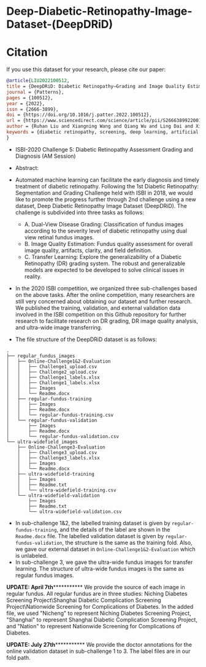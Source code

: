 # Deep-Diabetic-Retinopathy-Image-Dataset-(DeepDRiD)

# Citation
If you use this dataset for your research, please cite our paper:
```bib
@article{LIU2022100512,
title = {DeepDRiD: Diabetic Retinopathy—Grading and Image Quality Estimation Challenge},
journal = {Patterns},
pages = {100512},
year = {2022},
issn = {2666-3899},
doi = {https://doi.org/10.1016/j.patter.2022.100512},
url = {https://www.sciencedirect.com/science/article/pii/S2666389922001040},
author = {Ruhan Liu and Xiangning Wang and Qiang Wu and Ling Dai and Xi Fang and Tao Yan and Jaemin Son and Shiqi Tang and Jiang Li and Zijian Gao and Adrian Galdran and J.M. Poorneshwaran and Hao Liu and Jie Wang and Yerui Chen and Prasanna Porwal and Gavin Siew {Wei Tan} and Xiaokang Yang and Chao Dai and Haitao Song and Mingang Chen and Huating Li and Weiping Jia and Dinggang Shen and Bin Sheng and Ping Zhang},
keywords = {diabetic retinopathy, screening, deep learning, artificial intelligence, challenge, retinal image, image quality analysis, ultra-widefield, fundus image},
}
```

* ISBI-2020 Challenge 5: Diabetic Retinopathy Assessment Grading and Diagnosis (AM Session)

* Abstract: 
* Automated machine learning can facilitate the early diagnosis and timely treatment of diabetic retinopathy. Following the 1st Diabetic Retinopathy: Segmentation and Grading Challenge held with ISBI in 2018, we would like to promote the progress further through 2nd challenge using a new dataset, Deep Diabetic Retinopathy Image Dataset (DeepDRiD). The challenge is subdivided into three tasks as follows:
    * A. Dual-View Disease Grading: Classification of fundus images according to the severity level of diabetic retinopathy using dual view retinal fundus images.
    * B. Image Quality Estimation: Fundus quality assessment for overall image quality, artifacts, clarity, and field definition.
    * C. Transfer Learning: Explore the generalizability of a Diabetic Retinopathy (DR) grading system. The robust and generalizable models are expected to be developed to solve clinical issues in reality.

* In the 2020 ISBI competition, we organized three sub-challenges based on the above tasks. After the online competition, many researchers are still very concerned about obtaining our dataset and further research. We published the training, validation, and external validation data involved in the ISBI competition on this Github repository for further research to facilitate research on DR grading, DR image quality analysis, and ultra-wide image transferring.
* The file structure of the DeepDRiD dataset is as follows:
```
.
├── regular_fundus_images
│   ├── Online-Challenge1&2-Evaluation
│   │   ├── Challenge1_upload.csv
│   │   ├── Challenge2_upload.csv
│   │   ├── Challenge1_labels.xlsx
│   │   ├── Challenge1_labels.xlsx
│   │   ├── Images
│   │   └── Readme.docx
│   ├── regular-fundus-training
│   │   ├── Images
│   │   ├── Readme.docx
│   │   └── regular-fundus-training.csv
│   └── regular-fundus-validation
│       ├── Images
│       ├── Readme.docx
│       └── regular-fundus-validation.csv
└── ultra-widefield_images
    ├── Online-Challenge3-Evaluation
    │   ├── Challenge3_upload.csv
    │   ├── Challenge3_labels.xlsx
    │   ├── Images
    │   └── Readme.docx
    ├── ultra-widefield-training
    │   ├── Images
    │   ├── Readme.txt
    │   └── ultra-widefield-training.csv
    └── ultra-widefield-validation
        ├── Images
        ├── Readme.txt
        └── ultra-widefield-validation.csv
```

* In sub-challenge 1&2, the labelled training dataset is given by `regular-fundus-training`, and the details of the label are shown in the `Readme.docx` file. The labelled validation dataset is given by `regular-fundus-validation`, the structure is the same as the training fold. Also, we gave our external dataset in `Online-Challenge1&2-Evaluation` which is unlabeled.
* In sub-challenge 3, we gave the ultra-wide fundus images for transfer learning. The structure of ultra-wide fundus images is the same as regular fundus images.


****************************UPDATE: April 7th***************************************
We provide the source of each image in regular fundus. All regular fundus are in three studies: Niching Diabetes Screening Project\Shanghai Diabetic Complication Screening Project\Nationwide Screening for Complications of Diabetes. In the added file, we used "Nicheng" to represent Niching Diabetes Screening Project, "Shanghai" to represent Shanghai Diabetic Complication Screening Project, and "Nation" to represent Nationwide Screening for Complications of Diabetes.

****************************UPDATE: July 27th***************************************
We provide the doctor annotations for the online validation dataset in sub-challenge 1 to 3. The label files are in our fold path.
